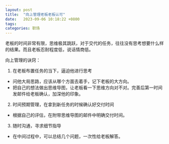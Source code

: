 ```yaml
---
layout: post
title:  "向上管理老板老板认可"
date:   2023-09-06 10:18:22 +0800
tags:   
categories: 职场
---
```


老板的时间非常有限，思维极其跳跃，对于交代的任务，往往没有思考想要什么样的结果。而且老板忍耐程度低，说话情商低。

向上管理的诀窍：

1. 在老板布置任务的当下，逼迫他进行思考

+ 问他大局思路，应该从哪个方面去着手，记下老板的大方向。
+ 把自己的想法做出思维导图，让老板看一下思维方向对不对。完善后第一时间发邮件给老板确认，加深他的印象。

2. 时间预期管理，在拿到新任务的时候确认好交付时间

+ 根据自己的评估，在附带思维导图的邮件中明确交付时间。

3. 随时沟通，寻求细节指导

+ 在中间过程中，可以总结几个问题，一次性给老板解答。
